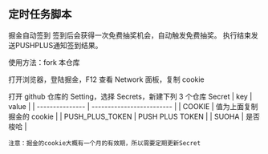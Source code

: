 ## 定时任务脚本

掘金自动签到 签到后会获得一次免费抽奖机会，自动触发免费抽奖。
执行结束发送PUSHPLUS通知签到结果。

使用方法：fork 本仓库

打开浏览器，登陆掘金，F12 查看 Network 面板，复制 cookie

打开 github 仓库的 Setting，选择 Secrets，新建下列 3 个仓库 Secret
| key             | value                     |
| --------------- | ------------------------- |
| COOKIE          | 值为上面复制掘金的 cookie |
| PUSH_PLUS_TOKEN | PUSH PLUS TOKEN           |
| SUOHA           | 是否梭哈                  |

`注意：掘金的cookie大概有一个月的有效期，所以需要定期更新Secret`
